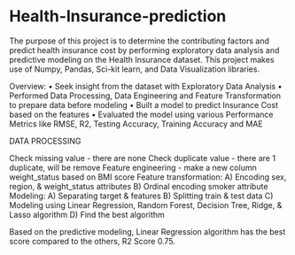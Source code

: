 # Health-Insurance-prediction

The purpose of this project is to determine the contributing factors and predict health insurance cost by performing exploratory data analysis and predictive modeling on the Health Insurance dataset. This project makes use of Numpy, Pandas, Sci-kit learn, and Data Visualization libraries.

Overview:
• Seek insight from the dataset with Exploratory Data Analysis
• Performed Data Processing, Data Engineering and Feature Transformation to prepare data before modeling
• Built a model to predict Insurance Cost based on the features
• Evaluated the model using various Performance Metrics like RMSE, R2, Testing Accuracy, Training Accuracy and MAE

DATA PROCESSING

Check missing value - there are none
Check duplicate value - there are 1 duplicate, will be remove
Feature engineering - make a new column weight_status based on BMI score
Feature transformation:
A) Encoding sex, region, & weight_status attributes
B) Ordinal encoding smoker attribute
Modeling:
A) Separating target & features
B) Splitting train & test data
C) Modeling using Linear Regression, Random Forest, Decision Tree, Ridge, & Lasso algorithm
D) Find the best algorithm

Based on the predictive modeling, Linear Regression algorithm has the best score compared to the others,  R2 Score 0.75.
